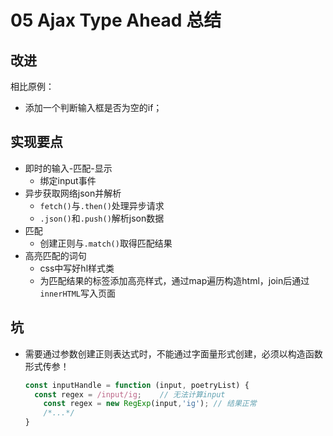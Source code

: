 # 05 Ajax Type Ahead 总结

## 改进

相比原例：

- 添加一个判断输入框是否为空的if；

## 实现要点

- 即时的输入-匹配-显示
  - 绑定input事件
- 异步获取网络json并解析
  - `fetch()`与`.then()`处理异步请求
  - `.json()`和`.push()`解析json数据
- 匹配
  - 创建正则与`.match()`取得匹配结果
- 高亮匹配的词句
  - css中写好hl样式类
  - 为匹配结果的标签添加高亮样式，通过map遍历构造html，join后通过`innerHTML`写入页面

## 坑

- 需要通过参数创建正则表达式时，不能通过字面量形式创建，必须以构造函数形式传参！

  ```js
  const inputHandle = function (input, poetryList) {
  	const regex = /input/ig;	// 无法计算input
      const regex = new RegExp(input,'ig');	// 结果正常
      /*...*/
  }
  ```

  